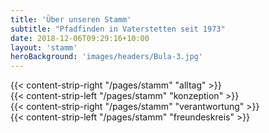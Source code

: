 ```yaml
---
title: 'Über unseren Stamm'
subtitle: "Pfadfinden in Vaterstetten seit 1973"
date: 2018-12-06T09:29:16+10:00
layout: 'stamm'
heroBackground: 'images/headers/Bula-3.jpg'
---
```



<div>
{{< content-strip-right "/pages/stamm" "alltag" >}}
</div>
<div>
{{< content-strip-left "/pages/stamm" "konzeption" >}}
</div>
<div>
{{< content-strip-right "/pages/stamm" "verantwortung" >}}
</div>
<div>
{{< content-strip-left "/pages/stamm" "freundeskreis" >}}
</div>
